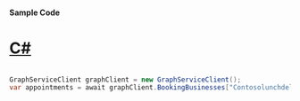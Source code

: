 #### Sample Code
# [C#](#tab/Csharp)

```C#

GraphServiceClient graphClient = new GraphServiceClient();
var appointments = await graphClient.BookingBusinesses["Contosolunchdelivery@M365B489948.onmicrosoft.com"].Appointments["AAMkADKnAAA="].Request().GetAsync();

```